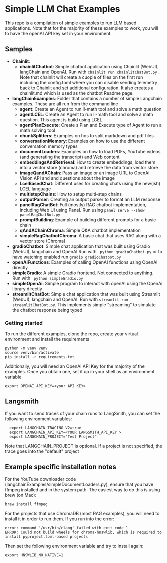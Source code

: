 # Simple LLM Chat Examples

This repo is a compilation of simple examples to run LLM based applications.
Note that for the majority of these examples to work, you will to have the openAI API key set in your environment.


## Samples

- **Chainlit**:
  - **chainlitChatbot**: Simple chatbot application using Chainlit (WebUI), langChain and OpenAI.
Run with `chainlit run chainlitChatBot.py` . Note that chainlit will create a cuople of files on the first run
including the config.toml where you can disable sending telemetry back to Chainlit and set additional configuration.
It also creates a chainlit.md which is used as the chatbot Readme page.
- **langChainExamples**: Folder that contains a number of simple Langchain examples. These are all run from the command line
  - **agent**: Create an Agent to run ll-math tool and solve a math question
  - **agentLCEL**: Create an Agent to run ll-math tool and solve a math question. This agent is build using LCEL
  - **agentPlanExecute**: Create s Plan and Execute type of Agent to run a math solving tool
  - **chunkSplitters**: Examples on hos to split markdown and pdf files
  - **conversationMemory**: Examples on how to use the different conversation memory types
  - **documentLoaders**: Examples on how to load PDFs, YouTube videos (and generating the transcript) and Web content
  - **embeddingsAndRetrieval**: How to create embeddings, load them into a vector store (chroma) and retrieve the data from
vector store
  - **imageQandAChain**: Pass an image or an image URL to OpenAi Vision API and and questions about the image
  - **LcelBasedChat**: Different uses for creating chats using the new(ish) LCEL language
  - **multistepChains**: How to setup multi-step chains
  - **outputParser**: Creating an output parser to format an LLM response
  - **panelRagChatBot**: Full (mostly) RAG chatbot implementation, including Web UI using Panel. Run using `panel serve --show panelRagChatBot.py `
  - **promptBuilding**: Example of building different prompts for a basic chain
  - **qAndAChainChroma**: Simple Q&A chatbot implementation
  - **simpleRagChatbotChroma**: A basic chat that uses RAG along with a vector store (Chroma)
- **gradioChatbot**: Simple chat application that was built using Gradio (WebUI), langchain and OpenAI
Run with ` python gradioChatbot.py` or to have watching enabled run `gradio gradioChatbot.py`
- **openAiFunctions**: Examples of calling OpenAI functions using  OpenAI directly
- **simpleGradio**: A simple Gradio frontend. Not connected to anything. Run with ` python simpleGradio.py`
- **simpleOpenAi**: Simple program to interact with openAI using the OpenAi library directly
- **streamlitChatBot**: Simple chat application that was built using Streamlit (WebUI), langchain and OpenAI.
Run with `streamlit run streamlitChatBot.py`. This implements simple "streaming" to simulate the chatbot response being typed

  
### Getting started
To run the different examples, clone the repo, create your virtual environment and install the requirements

```shell
python -m venv venv
source venv/bin/activate
pip install -r requirements.txt  
```

Additionally, you will need an OpenAi API Key for the majority of the examples. Once you obtain one, set it up in your
shell as an environment variable

```shell
export OPENAI_API_KEY=<your API KEY>
```

## Langsmith

If you want to send traces of your chain runs to LangSmith, you can set the following environment variables:

```shell
  export LANGCHAIN_TRACING_V2=true
  export LANGCHAIN_API_KEY=<YOUR LANGSMITH_API_KEY >
  export LANGCHAIN_PROJECT="Test Project"
```
Note that LANGCHAIN_PROJECT is optional. If a project is not specified, the trace goes into the "default" project

## Example specific installation notes

For the YouTube downloader code (langchainExamples/simpleDocumentLoaders.py), ensure that you have ffmpeg installed
and in the system path. The easiest way to do this is using brew (on Mac):

```shell
brew install ffmpeg
```


For the projects that use ChromaDB (most RAG examples), you will need to install it in order to run them.
If you run into the error:

```shell
error: command '/usr/bin/clang' failed with exit code 1
ERROR: Could not build wheels for chroma-hnswlib, which is required to install pyproject.toml-based projects
```
Then set the following environment variable and try to install again:

```shell
export HNSWLIB_NO_NATIVE=1 
```

